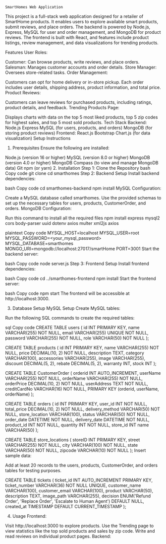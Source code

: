     SmartHomes Web Application
This project is a full-stack web application designed for a retailer of SmartHome products. It enables users to explore available smart products, submit reviews, and place orders. The backend is powered by Node.js, Express, MySQL for user and order management, and MongoDB for product reviews. The frontend is built with React, and features include product listings, review management, and data visualizations for trending products.

Features
User Roles:

Customer: Can browse products, write reviews, and place orders.
Salesman: Manages customer accounts and order details.
Store Manager: Oversees store-related tasks.
Order Management:

Customers can opt for home delivery or in-store pickup.
Each order includes user details, shipping address, product information, and total price.
Product Reviews:

Customers can leave reviews for purchased products, including ratings, product details, and feedback.
Trending Products Page:

Displays charts with data on the top 5 most liked products, top 5 zip codes for highest sales, and top 5 most sold products.
Tech Stack
Backend:
Node.js
Express
MySQL (for users, products, and orders)
MongoDB (for storing product reviews)
Frontend:
React.js
Bootstrap
Chart.js (for data visualization)
Setup Instructions
1. Prerequisites
Ensure the following are installed:

Node.js (version 16 or higher)
MySQL (version 8.0 or higher)
MongoDB (version 4.0 or higher)
MongoDB Compass (to view and manage MongoDB data)
Git
npm (or yarn)
2. Installation
Step 1: Clone the Repository
bash
Copy code
git clone <repository-url>
cd smarthomes
Step 2: Backend Setup
Install backend dependencies:

bash
Copy code
cd smarthomes-backend
npm install
MySQL Configuration:

Create a MySQL database called smarthomes.
Use the provided schemas to set up the necessary tables for users, products, CustomerOrder, and orders.
MongoDB Configuration:

Run this command to install all the required files
npm install express mysql2 cors body-parser uuid dotenv axios multer xml2js axios


plaintext
Copy code
MYSQL_HOST=localhost
MYSQL_USER=root
MYSQL_PASSWORD=<your_mysql_password>
MYSQL_DATABASE=smarthomes
MONGO_URI=mongodb://localhost:27017/smartHome
PORT=3001
Start the backend server:

bash
Copy code
node server.js
Step 3: Frontend Setup
Install frontend dependencies:

bash
Copy code
cd ../smarthomes-frontend
npm install
Start the frontend server:

bash
Copy code
npm start
The frontend will be accessible at http://localhost:3000.

3. Database Setup
MySQL Setup
Create MySQL tables:

Run the following SQL commands to create the required tables:

sql
Copy code
CREATE TABLE users (
    id INT PRIMARY KEY,
    name VARCHAR(255) NOT NULL,
    email VARCHAR(255) UNIQUE NOT NULL,
    password VARCHAR(255) NOT NULL,
    role VARCHAR(50) NOT NULL
);

CREATE TABLE products (
    id INT PRIMARY KEY,
    name VARCHAR(255) NOT NULL,
    price DECIMAL(10, 2) NOT NULL,
    description TEXT,
    category VARCHAR(100),
    accessories VARCHAR(255),
    image VARCHAR(255),
    discount DECIMAL(5, 2),
    rebate DECIMAL(5, 2),
    warranty INT,
    stock INT
);

CREATE TABLE CustomerOrder (
    orderid INT AUTO_INCREMENT,
    userName VARCHAR(255) NOT NULL,
    orderName VARCHAR(255) NOT NULL,
    orderPrice DECIMAL(10, 2) NOT NULL,
    userAddress TEXT NOT NULL,
    creditCardNo VARCHAR(16) NOT NULL,
    PRIMARY KEY (orderid, userName, orderName)
);

CREATE TABLE orders (
    id INT PRIMARY KEY,
    user_id INT NOT NULL,
    total_price DECIMAL(10, 2) NOT NULL,
    delivery_method VARCHAR(50) NOT NULL,
    store_location VARCHAR(100),
    status VARCHAR(50) NOT NULL,
    order_date DATETIME NOT NULL,
    delivery_date DATETIME NOT NULL,
    product_id INT NOT NULL,
    quantity INT NOT NULL,
    store_id INT
    name VARCHAR(50)
);

CREATE TABLE store_locations (
    storeID INT PRIMARY KEY,
    street VARCHAR(255) NOT NULL,
    city VARCHAR(100) NOT NULL,
    state VARCHAR(50) NOT NULL,
    zipcode VARCHAR(10) NOT NULL
);
Insert sample data:

Add at least 20 records to the users, products, CustomerOrder, and orders tables for testing purposes.

CREATE TABLE tickets (
    ticket_id INT AUTO_INCREMENT PRIMARY KEY,
    ticket_number VARCHAR(36) NOT NULL UNIQUE,
    customer_name VARCHAR(100),
    customer_email VARCHAR(100),
    product VARCHAR(50),
    description TEXT,
    image_path VARCHAR(255),
    decision ENUM('Refund Order', 'Replace Order', 'Escalate to Human Agent') DEFAULT NULL,
    created_at TIMESTAMP DEFAULT CURRENT_TIMESTAMP
);



4. Usage
Frontend:

Visit http://localhost:3000 to explore products.
Use the Trending page to view statistics like the top sold products and sales by zip code.
Write and read reviews on individual product pages.
Backend:


